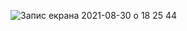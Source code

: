 ![Запис екрана 2021-08-30 о 18 25 44](https://user-images.githubusercontent.com/88705562/131364793-69dbeb38-69e2-49c0-9ae0-94aba09ff428.gif)

